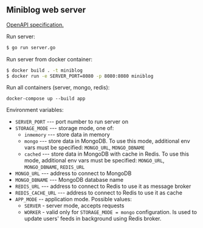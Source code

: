 ## Miniblog web server

[OpenAPI specification.](api.yaml)

Run server:
```bash
$ go run server.go
```

Run server from docker container:
```bash
$ docker build . -t miniblog
$ docker run -e SERVER_PORT=8080 -p 8080:8080 miniblog
```

Run all containers (server, mongo, redis):
```
docker-compose up --build app
```

Environment variables:
- `SERVER_PORT` --- port number to run server on
- `STORAGE_MODE` --- storage mode, one of:
    - `inmemory` --- store data in memory
    - `mongo` --- store data in MongoDB. To use this mode, additional env vars must be specified:
      `MONGO_URL`, `MONGO_DBNAME`
    - `cached` --- store data in MongoDB with cache in Redis. To use this mode, additional env vars must be specified:
      `MONGO_URL`, `MONGO_DBNAME`, `REDIS_URL`
- `MONGO_URL` --- address to connect to MongoDB
- `MONGO_DBNAME` --- MongoDB database name
- `REDIS_URL` --- address to connect to Redis to use it as message broker
- `REDIS_CACHE_URL` --- address to connect to Redis to use it as cache
- `APP_MODE` -- application mode. Possible values:
    - `SERVER` - server mode, accepts requests
    - `WORKER` - valid only for `STORAGE_MODE = mongo` configuration.
       Is used to update users' feeds in background using Redis broker.

